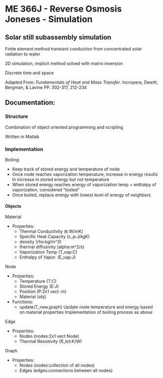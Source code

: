 # ME 366J - Reverse Osmosis Joneses - Simulation

## Solar still subassembly simulation 

Finite element method transient conduction from concentrated solar radiation to water

2D simulation, implicit method solved with matrix inversion

Discrete time and space

Adapted From: _Fundamentals of Heat and Mass Transfer_. Incropera, Dewitt, Bergman, & Lavine
                PP. 302-317, 212-234

## Documentation:

### Structure

Combination of object oriented programming and scripting

Written in Matlab

### Implementation

Boiling:
* Keep track of stored energy and temperature of node
* Once node reaches vaporization temperature, increase in energy results in increase in stored energy but not temperature
* When stored energy reaches energy of vaporization temp + enthalpy of vaporization, considered "boiled"
* Once boiled, replace energy with lowest level of energy of neighbors

#### Objects

Material
* Properties: 
    * Thermal Conductivity    (k:W/mK)
    * Specific Heat Capacity  (c_p:J/kgK)
    * density                 (rho:kg/m^3)
    * thermal diffusivity     (alpha:m^2/s)
    * Vaporization Temp       (T_vap:C)
    * Enthalpy of Vapor.      (E_vap:J)

Node
* Properties: 
    * Temperature             (T:C)
    * Stored Energy           (E:J)
    * Position                (P:2x1 vect :m)
    * Material                (obj)
* Functions:
    * update(T_new,graph)
        Update node temperature and energy based on material properties
        Implementation of boiling process as above

Edge
* Properties: 
    * Nodes                   (nodes:2x1 vect Node)
    * Thermal Resistivity     (R_tot:K/W)

Graph
* Properties: 
    * Nodes                   (nodes:collection of all nodes)
    * Edges                   (edges:connections between all nodes)

